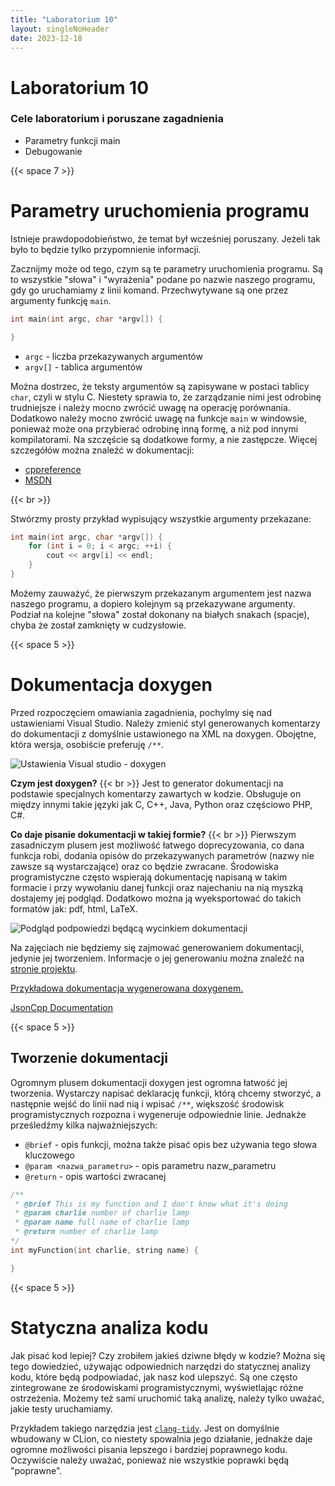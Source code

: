 ```yaml
---
title: "Laboratorium 10"
layout: singleNoHeader
date: 2023-12-18
---
```



# Laboratorium 10

### Cele laboratorium i poruszane zagadnienia

* Parametry funkcji main
* Debugowanie


{{< space 7 >}}


# Parametry uruchomienia programu

Istnieje prawdopodobieństwo, że temat był wcześniej poruszany. Jeżeli tak było to będzie tylko przypomnienie informacji.

Zacznijmy może od tego, czym są te parametry uruchomienia programu. Są to wszystkie "słowa" i "wyrażenia" podane po nazwie naszego programu, gdy go uruchamiamy z linii komand. Przechwytywane są one przez argumenty funkcję `main`.

```cpp
int main(int argc, char *argv[]) {

}
```

* `argc` - liczba przekazywanych argumentów
* `argv[]` - tablica argumentów

Można dostrzec, że teksty argumentów są zapisywane w postaci tablicy `char`, czyli w stylu C. Niestety sprawia to, że zarządzanie nimi jest odrobinę trudniejsze i należy mocno zwrócić uwagę na operację porównania. Dodatkowo należy mocno zwrócić uwagę na funkcje `main` w windowsie, ponieważ może ona przybierać odrobinę inną formę, a niż pod innymi kompilatorami. Na szczęście są dodatkowe formy, a nie zastępcze. Więcej szczegółów można znaleźć w dokumentacji:

* [cppreference](https://en.cppreference.com/w/cpp/language/main_function)
* [MSDN](https://learn.microsoft.com/en-us/cpp/cpp/main-function-command-line-args?view=msvc-170)

{{< br >}}

Stwórzmy prosty przykład wypisujący wszystkie argumenty przekazane:

```cpp
int main(int argc, char *argv[]) {
    for (int i = 0; i < argc; ++i) {
        cout << argv[i] << endl;
    }
}
```

Możemy zauważyć, że pierwszym przekazanym argumentem jest nazwa naszego programu, a dopiero kolejnym są przekazywane argumenty. Podział na kolejne "słowa" został dokonany na białych snakach (spacje), chyba że został zamknięty w cudzysłowie.

{{< space 5 >}}

# Dokumentacja doxygen

Przed rozpoczęciem omawiania zagadnienia, pochylmy się nad ustawieniami Visual Studio. Należy zmienić styl generowanych komentarzy do dokumentacji z domyślnie ustawionego na XML na doxygen. Obojętne, która wersja, osobiście preferuję `/**`.

![Ustawienia Visual studio - doxygen](/imgJipp/Doxygen.png)

**Czym jest doxygen?** {{< br >}}
Jest to generator dokumentacji na podstawie specjalnych komentarzy zawartych w kodzie. Obsługuje on między innymi takie języki jak C, C++, Java, Python oraz częściowo PHP, C#.

**Co daje pisanie dokumentacji w takiej formie?** {{< br >}}
Pierwszym zasadniczym plusem jest możliwość łatwego doprecyzowania, co dana funkcja robi, dodania opisów do przekazywanych parametrów (nazwy nie zawsze są wystarczające) oraz co będzie zwracane. Środowiska programistyczne często wspierają dokumentację napisaną w takim formacie i przy wywołaniu danej funkcji oraz najechaniu na nią myszką dostajemy jej podgląd. Dodatkowo można ją wyeksportować do takich formatów jak: pdf, html, LaTeX.

![Podgląd podpowiedzi będącą wycinkiem dokumentacji](/imgJipp/doxygen%20VS.png)

Na zajęciach nie będziemy się zajmować generowaniem dokumentacji, jedynie jej tworzeniem. Informacje o jej generowaniu można znaleźć na [stronie projektu](https://www.doxygen.nl/manual/index.html).

[Przykładowa dokumentacja wygenerowana doxygenem.](https://xerces.apache.org/xerces-c/apiDocs-3/classes.html)

[JsonCpp Documentation](https://open-source-parsers.github.io/jsoncpp-docs/doxygen/index.html)

{{< space 5 >}}

## Tworzenie dokumentacji

Ogromnym plusem dokumentacji doxygen jest ogromna łatwość jej tworzenia. Wystarczy napisać deklarację funkcji, którą chcemy stworzyć, a następnie wejść do linii nad nią i wpisać `/**`, większość środowisk programistycznych rozpozna i wygeneruje odpowiednie linie. Jednakże prześledźmy kilka najważniejszych:

* `@brief` - opis funkcji, można także pisać opis bez używania tego słowa kluczowego
* `@param <nazwa_parametru>` - opis parametru nazw_parametru
* `@return` - opis wartości zwracanej

```cpp
/**
 * @brief This is my function and I don't know what it's doing
 * @param charlie number of charlie lamp
 * @param name full name of charlie lamp
 * @return number of charlie lamp
*/
int myFunction(int charlie, string name) {

}
```

{{< space 5 >}}

# Statyczna analiza kodu

Jak pisać kod lepiej? Czy zrobiłem jakieś dziwne błędy w kodzie? Można się tego dowiedzieć, używając odpowiednich narzędzi do statycznej analizy kodu, które będą podpowiadać, jak nasz kod ulepszyć. Są one często zintegrowane ze środowiskami programistycznymi, wyświetlając różne ostrzeżenia. Możemy też sami uruchomić taką analizę, należy tylko uważać, jakie testy uruchamiamy.

Przykładem takiego narzędzia jest [`clang-tidy`](https://clang.llvm.org/extra/clang-tidy/). Jest on domyślnie wbudowany w CLion, co niestety spowalnia jego działanie, jednakże daje ogromne możliwości pisania lepszego i bardziej poprawnego kodu. Oczywiście należy uważać, ponieważ nie wszystkie poprawki będą "poprawne".
